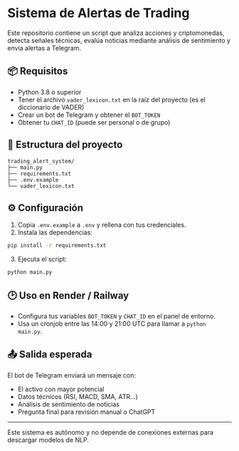 # Sistema de Alertas de Trading

Este repositorio contiene un script que analiza acciones y criptomonedas, detecta señales técnicas, evalúa noticias mediante análisis de sentimiento y envía alertas a Telegram.

## 📦 Requisitos

- Python 3.8 o superior
- Tener el archivo `vader_lexicon.txt` en la raíz del proyecto (es el diccionario de VADER)
- Crear un bot de Telegram y obtener el `BOT_TOKEN`
- Obtener tu `CHAT_ID` (puede ser personal o de grupo)

## 📁 Estructura del proyecto

```
trading_alert_system/
├── main.py
├── requirements.txt
├── .env.example
└── vader_lexicon.txt
```

## ⚙️ Configuración

1. Copia `.env.example` a `.env` y rellena con tus credenciales.
2. Instala las dependencias:

```bash
pip install -r requirements.txt
```

3. Ejecuta el script:

```bash
python main.py
```

## 🕑 Uso en Render / Railway

- Configura tus variables `BOT_TOKEN` y `CHAT_ID` en el panel de entorno.
- Usa un cronjob entre las 14:00 y 21:00 UTC para llamar a `python main.py`.

## 📤 Salida esperada

El bot de Telegram enviará un mensaje con:

- El activo con mayor potencial
- Datos técnicos (RSI, MACD, SMA, ATR...)
- Análisis de sentimiento de noticias
- Pregunta final para revisión manual o ChatGPT

---

Este sistema es autónomo y no depende de conexiones externas para descargar modelos de NLP.